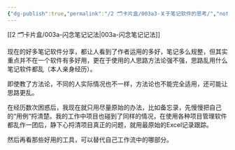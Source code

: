 ```yaml
---
{"dg-publish":true,"permalink":"/2 🗂️卡片盒/003a3-关于笔记软件的思考/","noteIcon":"1","created":"2024-09-22T22:33","updated":"2024-10-04T09:12"}
---
```



[[2 🗂️卡片盒/003a-闪念笔记记法\|003a-闪念笔记记法]]

现在的好多笔记软件分享，都让人看到了作者运用的多好，笔记多么规整，但其实重点并不在一个软件有多好用，更在于使用的人思路方法论强不强，思路乱用什么笔记软件都乱（本人亲身经历）。  

即使教了方法论，不同的人实际情况也不一样，方法论也不能完全适用，还可能让思路更乱。

在经历数次困惑后，我现在就只用尽量原始的办法，比如备忘录，先慢慢把自己的“用例”捋清楚。我的工作中项目也碰到了同样的情况，在使用各种项目管理软件都乱作一团后，静下心捋清项目真正的问题，就用最原始的Excel记录跟踪。

然后再看那些好用的工具，可以替代自己工作流中的哪部分。